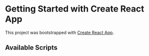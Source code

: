 # Getting Started with Create React App

This project was bootstrapped with [Create React App](https://github.com/programming-hero-web-course-4/independent-service-provider-Cihsan).

## Available Scripts
